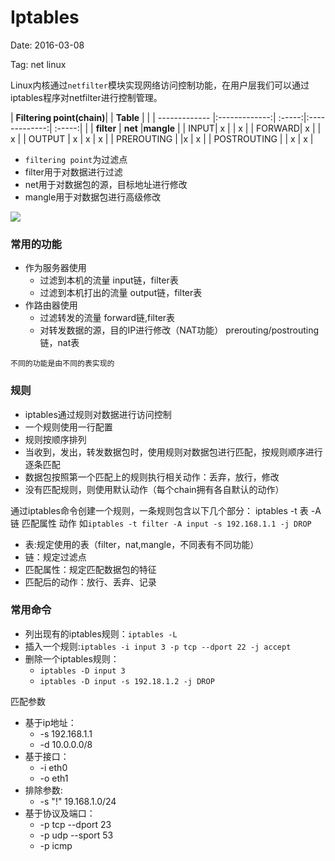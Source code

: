 # Iptables

Date: 2016-03-08

Tag: net linux

Linux内核通过`netfilter`模块实现网络访问控制功能，在用户层我们可以通过iptables程序对netfilter进行控制管理。

| **Filtering point(chain)**| | **Table** |  |
| ------------- |:-------------:| :-----:|:-------------:| :-----:|
| | **filter** |  **net**  |**mangle** |
| INPUT| x |   | x |
| FORWARD| x |   | x |
| OUTPUT | x | x | x |
| PREROUTING |  |x | x |
| POSTROUTING |  | x | x |



* `filtering point`为过滤点
*  filter用于对数据进行过滤
*  net用于对数据包的源，目标地址进行修改
*  mangle用于对数据包进行高级修改


![](http://ww1.sinaimg.cn/mw1024/4a3f01ffjw1f1pehipkqbj20d209jq3g.jpg)

### 常用的功能
* 作为服务器使用
  * 过滤到本机的流量  input链，filter表
  * 过滤到本机打出的流量  output链，filter表
* 作路由器使用
  * 过滤转发的流量  forward链,filter表
  * 对转发数据的源，目的IP进行修改（NAT功能） prerouting/postrouting链，nat表

`不同的功能是由不同的表实现的`

### 规则

* iptables通过规则对数据进行访问控制
* 一个规则使用一行配置
* 规则按顺序排列
* 当收到，发出，转发数据包时，使用规则对数据包进行匹配，按规则顺序进行逐条匹配
* 数据包按照第一个匹配上的规则执行相关动作：丢弃，放行，修改
* 没有匹配规则，则使用默认动作（每个chain拥有各自默认的动作）

通过iptables命令创建一个规则，一条规则包含以下几个部分：
iptables -t 表 -A 链  匹配属性  动作
如`iptables -t filter -A input -s 192.168.1.1 -j DROP`
* 表:规定使用的表（filter，nat,mangle，不同表有不同功能）
* 链：规定过滤点
* 匹配属性：规定匹配数据包的特征
* 匹配后的动作：放行、丢弃、记录

### 常用命令

* 列出现有的iptables规则：`iptables -L`
* 插入一个规则:`iptables -i input 3 -p tcp --dport 22 -j accept`
* 删除一个iptables规则：
  * `iptables -D input 3`
  * `iptables -D input -s 192.18.1.2 -j DROP`

匹配参数
* 基于ip地址：
  * -s 192.168.1.1
  * -d 10.0.0.0/8
* 基于接口：
  * -i eth0
  * -o eth1
* 排除参数:
  * -s "!" 19.168.1.0/24
* 基于协议及端口：
  * -p tcp --dport 23
  * -p udp --sport 53
  * -p icmp
